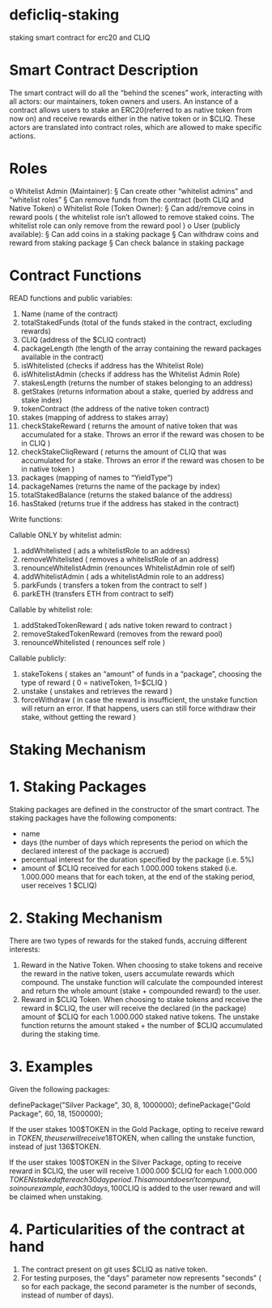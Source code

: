 # deficliq-staking
staking smart contract for erc20 and CLIQ


# Smart Contract Description
The smart contract will do all the “behind the scenes” work, interacting with all actors: our maintainers, token owners and users. 
An instance of a contract allows users to stake an ERC20(referred to as native token from now on) and receive rewards either in the native token or in $CLIQ.
These actors are translated into contract roles, which are allowed to make specific actions.
# Roles
o  Whitelist Admin (Maintainer):
§  Can create other “whitelist admins” and “whitelist roles”
§  Can remove funds from the contract (both CLIQ and Native Token) 
o   Whitelist Role (Token Owner):
§  Can add/remove coins in reward pools ( the whitelist role isn’t allowed to remove staked coins. The whitelist role can only remove from the reward pool )
o   User (publicly available):
§  Can add coins in a staking package
§  Can withdraw coins and reward from staking package
§  Can check balance in staking package


# Contract Functions
READ functions and public variables:
1.	Name (name of the contract)
2.	totalStakedFunds (total of the funds staked in the contract, excluding rewards)
3.	CLIQ (address of the $CLIQ contract)
4.	packageLength (the length of the array containing the reward packages available in the contract)
5.	isWhitelisted (checks if address has the Whitelist Role)
6.	isWhitelistAdmin (checks if address has the Whitelist Admin Role)
7.	stakesLength (returns the number of stakes belonging to an address)
8.	getStakes (returns information about a stake, queried by address and stake index)
9.	tokenContract (the address of the native token contract)
10.	stakes (mapping of address to stakes array)
11.	checkStakeReward ( returns the amount of native token that was accumulated for a stake. Throws an error if the reward was chosen to be in CLIQ )
12.	checkStakeCliqReward ( returns the amount of CLIQ that was accumulated for a stake. Throws an error if the reward was chosen to be in native token )
13.	packages (mapping of names to “YieldType”)
14.	packageNames (returns the name of the package by index)
15.	totalStakedBalance (returns the staked balance of the address)
16.	hasStaked (returns true if the address has staked in the contract)

Write functions:

Callable ONLY by whitelist admin:
1.	addWhitelisted ( ads a whitelistRole to an address)
2.	removeWhitelisted ( removes a whitelistRole of an address) 
3.	renounceWhitelistAdmin (renounces WhitelistAdmin role of self)
4.	addWhitelistAdmin ( ads a whitelistAdmin role to an address)
5.	parkFunds ( transfers a token from the contract to self )
6.	parkETH (transfers ETH from contract to self)

Callable by whitelist role:
1.	addStakedTokenReward ( ads native token reward to contract )
2.	removeStakedTokenReward (removes from the reward pool)
3.	renounceWhitelisted ( renounces self role )

Callable publicly:
1.	stakeTokens ( stakes an “amount” of funds in a “package”, choosing the type of reward ( 0 = nativeToken, 1=$CLIQ )
2.	unstake ( unstakes and retrieves the reward )
3.	forceWithdraw ( in case the reward is insufficient, the unstake function will return an error. If that happens, users can still force withdraw their stake, without getting the reward )

# Staking Mechanism
# 1. Staking Packages
  Staking packages are defined in the constructor of the smart contract. The staking packages have the following components:
  - name
  - days (the number of days which represents the period on which the declared interest of the package is accrued)
  - percentual interest for the duration specified by the package (i.e. 5%)
  - amount of $CLIQ received for each 1.000.000 tokens staked (i.e. 1.000.000 means that for each token, at the end of the staking period, user receives 1 $CLIQ)
  
 # 2. Staking Mechanism
There are two types of rewards for the staked funds, accruing different interests:
1. Reward in the Native Token. When choosing to stake tokens and receive the reward in the native token, users accumulate rewards which compound. The unstake function will calculate the compounded interest and return the whole amount (stake + compounded reward) to the user. 
2. Reward in $CLIQ Token. When choosing to stake tokens and receive the reward in $CLIQ, the user will receive the declared (in the package) amount of $CLIQ for each 1.000.000 staked native tokens. The unstake function returns the amount staked + the number of $CLIQ accumulated during the staking time.

# 3. Examples
Given the following packages:

definePackage("Silver Package", 30, 8, 1000000); 
definePackage("Gold Package", 60, 18, 1500000);

If the user stakes 100$TOKEN in the Gold Package, opting to receive reward in $TOKEN, the user will receive 18% of the staked amount each 60 days. This staked amount compounds, such that after 120 days, the user receives 139.24$TOKEN, when calling the unstake function, instead of just 136$TOKEN. 

If the user stakes 100$TOKEN in the Silver Package, opting to receive reward in $CLIQ, the user will receive 1.000.000 $CLIQ for each 1.000.000 $TOKEN staked after each 30 day period. This amount doesn't compund, so in our example, each 30 days, 100$CLIQ is added to the user reward and will be claimed when unstaking.

# 4. Particularities of the contract at hand
1. The contract present on git uses $CLIQ as native token.
2. For testing purposes, the "days" parameter now represents "seconds" ( so for each package, the second parameter is the number of seconds, instead of number of days).
